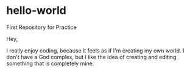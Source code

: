 # hello-world
First Repository for Practice

Hey,

I really enjoy coding, because it feels as if I'm creating my own world.
I don't have a God complex, but I like the idea of creating and editing something that is completely mine.
